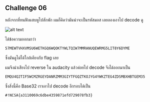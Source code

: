 ## Challenge 06

หลังจากที่ทนฟังแสบหูไปสักพัก ผมก็คิดว่ามันน่าจะเป็นรหัสมอส เลยลองเอาไป decode ดู

![alt text](https://i.ibb.co/m52p8pp/morse1.png)

ได้ข้อความออกมาว่า

```bash
57MEWTVHXVMSU6WETKGQ6WQOKTYWLTQIW7MMRANUQEWRMG5LIT8Y6DYME
```

ซึ่งมันดูไม่ได้ใกล้เคียงกับ flag เลย

ผมจึงนำเสียงไป reverse ใน audacity แล้วค่อยไป decode จึงได้ออกมาเป็น

```bash
EMQU4Q2TIF5WCMZRGEYDANRZMM3GIYTFGQZTKOJYG4YWKZTEG4ZDSMBXHBTGEM35
```

ซึ่งสิ่งนี้คือ Base32 เราเอาไป decode อีกรอบได้เป็น

```
#!NCSA{a3110069c6dbe4359871efd729078fb3}
```
